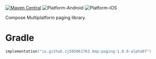 [![Maven Central](https://img.shields.io/maven-central/v/io.github.zj565061763.kmp/paging)](https://central.sonatype.com/search?q=g:io.github.zj565061763.kmp+paging)
![Platform-Android](https://img.shields.io/badge/Platform-Android-brightgreen)
![Platform-iOS](https://img.shields.io/badge/Platform-iOS-brightgreen)

Compose Multiplatform paging library.

# Gradle

```kotlin
implementation("io.github.zj565061763.kmp:paging:1.0.0-alpha07")
```